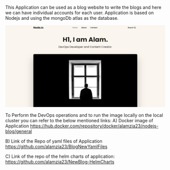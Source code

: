 This Application can be used as a blog website to write the blogs and here we can have individual accounts for each user. Application is based on Nodejs and using the mongoDb atlas as the database.

![Landing Page of Application](All%20DevOps%20Images/Landing-page.png)


To Perform the DevOps operations and to run the image locally on the local cluster you can refer to the below mentioned links:
A) Docker image of Application
   https://hub.docker.com/repository/docker/alamzia23/nodejs-blog/general

B) Link of the Repo of yaml files of Application
   https://github.com/alamzia23/BlogNewYamlFiles

C) Link of the repo of the  helm charts of application:
   https://github.com/alamzia23/NewBlog-HelmCharts









